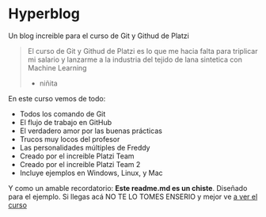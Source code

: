 # Hyperblog
Un blog increible para el curso de Git y Githud de Platzi
>El curso de Git y Githud de Platzi es lo que me hacia falta para triplicar mi salario y lanzarme a la industria del tejido de lana sintetica con Machine Learning 
> - niñita

En este curso vemos de todo:
* Todos los comando de Git
* El flujo de trabajo en GitHub
* El verdadero amor por las buenas prácticas
* Trucos muy locos del profesor
* Las personalidades múltiples de Freddy 
* Creado por el increible Platzi Team
* Creado por el increible Platzi Team 2
* Incluye ejemplos en Windows, Linux, y Mac

Y como un amable recordatorio: **Este readme.md es un chiste**. Diseñado para el ejemplo. Si llegas acá NO TE LO TOMES ENSERIO y mejor ve [a ver el curso](´https://platzi.com/clases/1557-git-github/ "a ver el curso")
